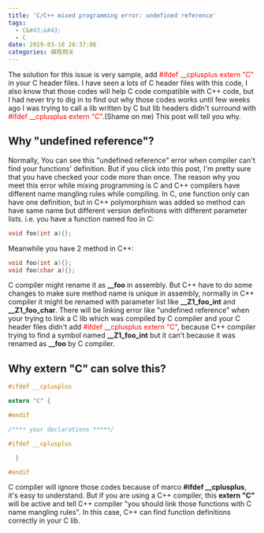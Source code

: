 ```yaml
---
title: 'C/C++ mixed programming error: undefined reference'
tags:
  - C&#43;&#43;
  - C
date: 2019-03-18 20:37:06
categories: 编程相关
---
```

The solution for this issue is very sample, add <span style="color:red">#ifdef __cplusplus extern "C"</span> in your C header files. I have seen a lots of C header files with this code, I also know that those codes will help C code compatible with C++ code, but I had never try to dig in to find out why those codes works until few weeks ago I was trying to call a lib written by C but lib headers didn't surround with <span style="color:red">#ifdef __cplusplus extern "C"</span>.(Shame on me) This post will tell you why.
<!--more-->

## Why "undefined reference"?

Normally, You can see this "undefined reference" error when compiler can't find your functions' definition. But if you click into this post, I'm pretty sure that you have checked your code more than once. The reason why you meet this error while mixing programming is C and C++ compilers have different name mangling rules while compiling. In C, one function only can have one definition, but in C++ polymorphism was added so method can have same name but different version definitions with different parameter lists.
i.e. you have a function named foo in C:
```C
void foo(int a){};
```
Meanwhile you have 2 method in C++:
```C++
void foo(int a){};
void foo(char a){};
```

C compiler might rename it as **__foo** in assembly. But C++ have to do some changes to make sure method name is unique in assembly, normally in C++ compiler it might be renamed with parameter list like **__Z1_foo_int** and **__Z1_foo_char**. There will be linking error like "undefined reference" when your trying to link a C lib which was compiled by C compiler and your C header files didn't add <span style="color:red">#ifdef __cplusplus extern "C"</span>, because C++ compiler trying to find a symbol named **__Z1_foo_int** but it can't because it was renamed as **__foo** by C compiler.

## Why extern "C" can solve this?
```C
#ifdef __cplusplus

extern "C" {

#endif

/**** your declarations *****/

#ifdef __cplusplus

  }

#endif
```
C compiler will ignore those codes because of marco **#ifdef __cplusplus**, it's easy to understand. But if you are using a C++ compiler, this **extern "C"** will be active and tell C++ compiler "you should link those functions with C name mangling rules". In this case, C++ can find function definitions correctly in your C lib.
